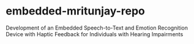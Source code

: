 # embedded-mritunjay-repo
Development of an Embedded Speech-to-Text and Emotion Recognition Device with Haptic Feedback for Individuals with Hearing Impairments
